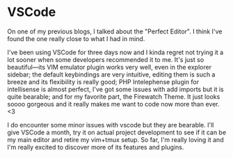# VSCode

On one of my previous blogs, I talked about the "Perfect Editor".
I think I've found the one really close to what I had in mind.

I've been using VSCode for three days now and I kinda regret not trying it a lot sooner when some developers recommended it to me.
It's just so beautiful—its VIM emulator plugin works very well, even in the explorer sidebar; the default keybindings are very intuitive, editing them is such a breeze and its flexibility is really good; PHP Intelephense plugin for intellisense is almost perfect, I've got some issues with add imports but it is quite bearable; and for my favorite part, the Firewatch Theme.
It just looks soooo gorgeous and it really makes me want to code now more than ever. <3

I do encounter some minor issues with vscode but they are bearable.
I'll give VSCode a month, try it on actual project development to see if it can be my main editor and retire my vim+tmux setup.
So far, I'm really loving it and I'm really excited to discover more of its features and plugins.
